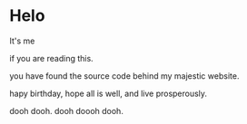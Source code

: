 # Helo

It's me

if you are reading this.

you have found the source code behind my majestic website.

hapy birthday, hope all is well, and live prosperously.

dooh dooh. dooh doooh dooh.